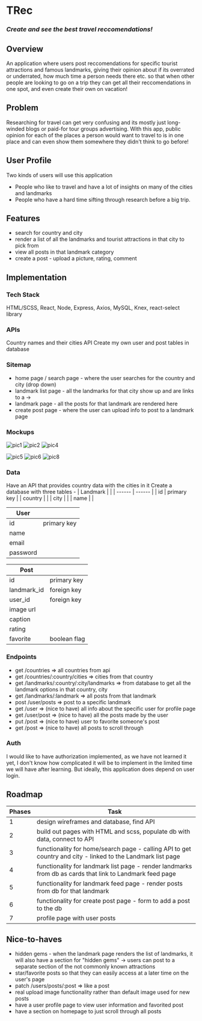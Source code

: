# TRec

### _Create and see the best travel reccomendations!_

## Overview

An application where users post reccomendations for specific tourist attractions and famous landmarks, giving their opinion about if its overrated or underrated, how much time a person needs there etc. so that when other people are looking to go on a trip they can get all their reccomendations in one spot, and even create their own on vacation!

## Problem

Researching for travel can get very confusing and its mostly just long-winded blogs or paid-for tour groups advertising. With this app, public opinion for each of the places a person would want to travel to is in one place and can even show them somewhere they didn't think to go before!

## User Profile

Two kinds of users will use this application

- People who like to travel and have a lot of insights on many of the cities and landmarks
- People who have a hard time sifting through research before a big trip.

## Features

- search for country and city
- render a list of all the landmarks and tourist attractions in that city to pick from
- view all posts in that landmark category
- create a post - upload a picture, rating, comment

## Implementation

### Tech Stack

HTML/SCSS, React, Node, Express, Axios, MySQL, Knex, react-select library

### APIs

Country names and their cities API
Create my own user and post tables in database

### Sitemap

- home page / search page - where the user searches for the country and city (drop down)
- landmark list page - all the landmarks for that city show up and are links to a ->
- landmark page - all the posts for that landmark are rendered here
- create post page - where the user can upload info to post to a landmark page

### Mockups

![pic1](https://github.com/malyesh/trec-client/assets/74512928/346fb558-0ca2-4bc8-9b59-d5c40f796b02) ![pic2](https://github.com/malyesh/trec-client/assets/74512928/aa1283d2-11d2-4537-8d63-2d6c4094c092)
![pic4](https://github.com/malyesh/trec-client/assets/74512928/19cb1d80-09a7-4e2c-a33e-cab53a4291ce)

![pic5](https://github.com/malyesh/trec-client/assets/74512928/ca63dad2-4ce0-4905-99bb-3e463f64766d) ![pic6](https://github.com/malyesh/trec-client/assets/74512928/31b1be56-550c-4a17-9eba-7e25e5af94bd)
![pic8](https://github.com/malyesh/trec-client/assets/74512928/4bd76f69-e654-4b1e-a979-6395b52c2faf)

### Data

Have an API that provides country data with the cities in it
Create a database with three tables -
| Landmark | |
| ------ | ------ |
| id | primary key |
| country | |
| city | |
| name | |

| User     |             |
| -------- | ----------- |
| id       | primary key |
| name     |             |
| email    |             |
| password |             |

| Post        |              |
| ----------- | ------------ |
| id          | primary key  |
| landmark_id | foreign key  |
| user_id     | foreign key  |
| image url   |              |
| caption     |              |
| rating      |              |
| favorite    | boolean flag |

### Endpoints

- get /countries => all countries from api
- get /countries/:country/cities => cities from that country
- get /landmarks/:country/:city/landmarks => from database to get all the landmark options in that country, city
- get /landmarks/:landmark => all posts from that landmark
- post /user/posts => post to a specific landmark
- get /user => (nice to have) all info about the specific user for profile page
- get /user/post => (nice to have) all the posts made by the user
- put /post => (nice to have) user to favorite someone's post
- get /post => (nice to have) all posts to scroll through

### Auth

I would like to have authorization implemented, as we have not learned it yet, I don't know how complicated it will be to implement in the limited time we will have after learning. But ideally, this application does depend on user login.

## Roadmap

| Phases | Task                                                                                                        |
| ------ | ----------------------------------------------------------------------------------------------------------- |
| 1      | design wireframes and database, find API                                                                    |
| 2      | build out pages with HTML and scss, populate db with data, connect to API                                   |
| 3      | functionality for home/search page - calling API to get country and city - linked to the Landmark list page |
| 4      | functionality for landmark list page - render landmarks from db as cards that link to Landmark feed page    |
| 5      | functionality for landmark feed page - render posts from db for that landmark                               |
| 6      | functionality for create post page - form to add a post to the db                                           |
| 7      | profile page with user posts                                                                                |

## Nice-to-haves

- hidden gems - when the landmark page renders the list of landmarks, it will also have a section for "hidden gems" -> users can post to a separate section of the not commonly known attractions
- star/favorite posts so that they can easily access at a later time on the user's page
- patch /users/posts/:post => like a post
- real upload image functionality rather than default image used for new posts
- have a user profile page to view user information and favorited post
- have a section on homepage to just scroll through all posts
